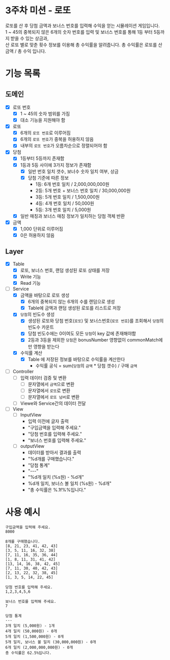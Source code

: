 # 3주차 미션 - 로또
로또를 산 후 당첨 금액과 보너스 번호를 입력해 수익을 얻는 시뮬레이션 게임입니다. <br>
1 ~ 45의 중복되지 않은 6개의 숫자 번호를 입력 및 보너스 번호를 통해 1등 부터 5등까지 받을 수 있는 상금과, <br>
산 로또 별로 맞춘 횟수 정보를 이용해 총 수익률을 알려줍니다. 총 수익률은 로또를 산 금액 / 총 수익 입니다.

# 기능 목록

## 도메인

- [x] 로또 번호
    - [x] 1 ~ 45의 숫자 범위를 가짐
    - [x] 대소 기능을 지원해야 함

- [x] 로또
    - [x] 6개의 `로또 번호`로 이루어짐
    - [x] 6개의 `로또 번호`가 중복을 허용하지 않음
    - [x] 내부의 `로또 번호`가 오름차순으로 정렬되어야 함

- [x] 당첨
    - [x] 1등부터 5등까지 존재함
    - [x] 1등과 5등 사이에 3가지 정보가 존재함
        - [x] 일반 번호 일치 갯수, 보너수 숫자 일치 여부, 상금
        - [x] 당첨 기준에 따른 정보
            - 1등: 6개 번호 일치 / 2,000,000,000원
            - 2등: 5개 번호 + 보너스 번호 일치 / 30,000,000원
            - 3등: 5개 번호 일치 / 1,500,000원
            - 4등: 4개 번호 일치 / 50,000원
            - 5등: 3개 번호 일치 / 5,000원
    - [x] 일반 매칭과 보너스 매칭 정보가 일치하는 당첨 객체 반환
- [x] 금액
    - [x] 1,000 단위로 이루어짐
    - [x] 0은 허용하지 않음

## Layer
- [x] Table
    - [x] 로또, 보너스 번호, 랜덤 생성된 로또 상태를 저장
    - [x] Write 기능
    - [x] Read 기능
- [ ] Service
    - [x] 금액을 바탕으로 로또 생성
        - [x] 6개의 중복되지 않는 6개의 수를 랜덤으로 생성
        - [x] Table에 금액과 랜덤 생성된 로또를 리스트로 저장
    - [x] `당첨`의 빈도수 생성
        - [x] 생성된 로또와 당첨 번호(`로또`) 및 보너스번호(`로또 번호`)를 조회해서 `당첨`의 빈도수 카운트
        - [x] 당첨 빈도수에는 0이여도 모든 `당첨`이 key 값에 존재해야함
        - [x] 2등과 3등을 제외한 `당첨`은 bonusNumber 영향없이 commonMatch에만 영향을 받는다
    - [x] 수익률 계산
        - [x] Table 에 저장된 정보를 바탕으로 수익률을 계산한다
            - 수익률 공식 = sum(`당첨`의 `금액` * 당첨 갯수) / 구매 `금액`
- [ ] Controller
    - [ ] 입력 데이터 검증 및 변환
        - [ ] 문자열에서 `금액`으로 변환
        - [ ] 문자열에서 `로또`로 변환
        - [ ] 문자열에서 `로또 넘버`로 변환
    - [ ] Viewe와 Service간의 데이터 전달
- [ ] View
    - [ ] InputView
        - 입력 이전에 글자 출력
        - "구입금액을 입력해 주세요."
        - "당첨 번호를 입력해 주세요."
        - "보너스 번호를 입력해 주세요."
    - [ ] outputView
        - 데이터를 받아서 결과를 출력
        - "%d개를 구매했습니다."
        - "당첨 통계"
        - "---"
        - "%d개 일치 (%s원) - %d개"
        - %d개 일치, 보너스 볼 일치 (%s원) - %d개"
        - "총 수익률은 %.1f%%입니다."

# 사용 예시
```
구입금액을 입력해 주세요.
8000

8개를 구매했습니다.
[8, 21, 23, 41, 42, 43]
[3, 5, 11, 16, 32, 38]
[7, 11, 16, 35, 36, 44]
[1, 8, 11, 31, 41, 42]
[13, 14, 16, 38, 42, 45]
[7, 11, 30, 40, 42, 43]
[2, 13, 22, 32, 38, 45]
[1, 3, 5, 14, 22, 45]

당첨 번호를 입력해 주세요.
1,2,3,4,5,6

보너스 번호를 입력해 주세요.
7

당첨 통계
---
3개 일치 (5,000원) - 1개
4개 일치 (50,000원) - 0개
5개 일치 (1,500,000원) - 0개
5개 일치, 보너스 볼 일치 (30,000,000원) - 0개
6개 일치 (2,000,000,000원) - 0개
총 수익률은 62.5%입니다.
```